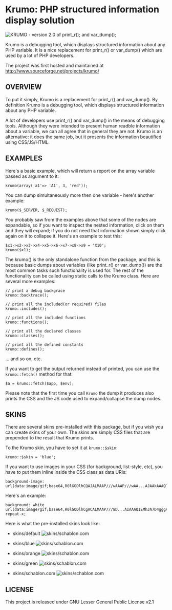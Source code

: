 Krumo: PHP structured information display solution
=====

![KRUMO - version 2.0 of print_r(); and var_dump();](http://krumo.kaloyan.info/images/logo.png)

Krumo is a debugging tool, which displays structured information about any PHP variable.
It is a nice replacement for print_r() or var_dump() which are used by a lot of PHP developers.

The project was first hosted and maintained at http://www.sourceforge.net/projects/krumo/

OVERVIEW
------------------------------------------------------------------------------
To put it simply, Krumo is a replacement for print_r() and var_dump(). By definition Krumo
is a debugging tool, which displays structured information about any PHP variable.

A lot of developers use print_r() and var_dump() in the means of debugging
tools. Although they were intended to present human readble information about a
variable, we can all agree that in general they are not. Krumo is an
alternative: it does the same job, but it presents the information beautified
using CSS/JS/HTML.

EXAMPLES
------------------------------------------------------------------------------
Here's a basic example, which will return a report on the array variable passed
as argument to it:

	krumo(array('a1'=> 'A1', 3, 'red'));

You can dump simultaneously more then one variable - here's another example:

	krumo($_SERVER, $_REQUEST);

You probably saw from the examples above that some of the nodes are expandable,
so if you want to inspect the nested information, click on them and they will
expand; if you do not need that information shown simply click again on it to
collapse it. Here's an example to test this:

	$x1->x2->x3->x4->x5->x6->x7->x8->x9 = 'X10';
	krumo($x1);

The krumo() is the only standalone function from the package, and this is
because basic dumps about variables (like print_r() or var_dump()) are the most
common tasks such functionality is used for. The rest of the functionality can
be called using static calls to the Krumo class. Here are several more examples:

	// print a debug backgrace
 	krumo::backtrace();

	// print all the included(or required) files
	krumo::includes();

	// print all the included functions
	krumo::functions();

	// print all the declared classes
	krumo::classes();

	// print all the defined constants
	krumo::defines();

 ... and so on, etc.

If you want to get the output returned instead of printed, you can use
the `krumo::fetch()` method for that:

	$a = krumo::fetch($app, $env);

Please note that the first time you call `Krumo` the dump it produces also
prints the CSS and the JS code used to expand/collapse the dump nodes.

SKINS
------------------------------------------------------------------------------
There are several skins pre-installed with this package, but if you wish you can
create skins of your own. The skins are simply CSS files that are prepended to
the result that Krumo prints.

To the Krumo skin, you have to set it at `krumo::$skin`:

	krumo::$skin = 'blue';

If you want to use images in your CSS (for background, list-style, etc), you
have to put them inline inside the CSS class as data URIs:

	background-image: url(data:image/gif;base64,R0lGODlhCQAJALMAAP///wAAAP///wAA...AJAAkAAAQTEIAna33USpwt79vncRpZgpcGRAA7);

Here's an example:

	background: white url(data:image/gif;base64,R0lGODlhCgACALMAAP///8D...AIAAAQIEMhJA7D4gggAOw==) repeat-x;

Here is what the pre-installed skins look like:

* skins/default
	![skins/schablon.com](http://krumo.kaloyan.info/screenshots/krumo_default_theme.png)

* skins/blue
	![skins/schablon.com](http://krumo.kaloyan.info/screenshots/krumo_blue_theme.png)

* skins/orange
	![skins/schablon.com](http://krumo.kaloyan.info/screenshots/krumo_orange_theme.png)

* skins/green
	![skins/schablon.com](http://krumo.kaloyan.info/screenshots/krumo_green_theme.png)

* skins/schablon.com
	![skins/schablon.com](http://krumo.kaloyan.info/screenshots/krumo_schablon_com_theme.png)

LICENSE
------------------------------------------------------------------------------
This project is released under GNU Lesser General Public License v2.1
